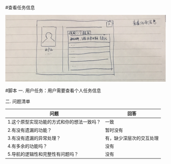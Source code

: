 #查看任务信息

![](/assets/查看任务信息.JPG)

#脚本
一. 用户任务：用户需要查看个人任务信息

二. 问题清单

|问题|回答|
|--|--|
|1.这个原型实现功能的方式和你的想法一致吗？ |一致|
|2.有没有遗漏的功能？|暂时没有|
|3.有没有遗漏的异常处理？|有，缺少深层次的交互处理|
|4.有多余的功能吗？|没有|
|5.导航的逻辑性和完整性有问题吗？|没有|
